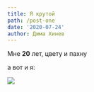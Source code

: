 ```yaml
---
title: Я крутой
path: /post-one
date: '2020-07-24'
author: Дима Хинев
---
```


Мне **20** лет, цвету и пахну

а вот и я: 

![](https://www.meme-arsenal.com/memes/0f8152c702c8391b297d8c5d636d4e47.jpg)

